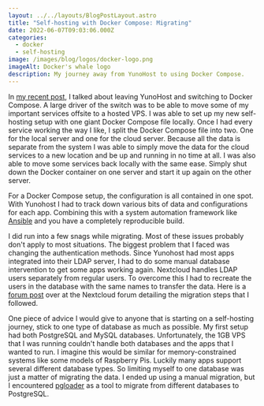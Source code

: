 ```yaml
---
layout: ../../layouts/BlogPostLayout.astro
title: "Self-hosting with Docker Compose: Migrating"
date: 2022-06-07T09:03:06.000Z
categories:
  - docker
  - self-hosting
image: /images/blog/logos/docker-logo.png
imageAlt: Docker's whale logo
description: My journey away from YunoHost to using Docker Compose.
---
```


In [my recent post](/blog/selfhosting-with-docker-compose-leaving-yunohost/),
I talked about leaving YunoHost and switching to Docker Compose. A large driver
of the switch was to be able to move some of my important services offsite to a
hosted VPS. I was able to set up my new self-hosting setup with one giant Docker Compose
file locally. Once I had every service working the way I like, I split the Docker Compose
file into two. One for the local server and one for the cloud server. Because all the
data is separate from the system I was able to simply move the data for the cloud
services to a new location and be up and running in no time at all. I was also able
to move some services back locally with the same ease. Simply shut down the Docker
container on one server and start it up again on the other server.

For a Docker Compose setup, the configuration is all contained in one spot. With
Yunohost I had to track down various bits of data and configurations for each app.
Combining this with a system automation framework like [Ansible](https://www.ansible.com/)
and you have a completely reproducible build.

I did run into a few snags while migrating. Most of these issues probably don't
apply to most situations. The biggest problem that I faced was changing the authentication
methods. Since Yunohost had most apps integrated into their LDAP server, I had to
do some manual database intervention to get some apps working again. Nextcloud handles
LDAP users separately from regular users. To overcome this I had to recreate the
users in the database with the same names to transfer the data. Here is a
[forum post](https://help.nextcloud.com/t/import-ldap-users-get-rid-of-ldap/56629/11)
over at the Nextcloud forum detailing the migration steps that I followed.

One piece of advice I would give to anyone that is starting on a self-hosting journey,
stick to one type of database as much as possible. My first setup had both PostgreSQL
and MySQL databases. Unfortunately, the 1GB VPS that I was running couldn't handle
both databases and the apps that I wanted to run. I imagine this would be similar
for memory-constrained systems like some models of Raspberry Pis. Luckily many apps
support several different database types. So limiting myself to one database was
just a matter of migrating the data. I ended up using a manual migration, but
I encountered [pgloader](https://pgloader.io/) as a tool to migrate from different
databases to PostgreSQL.
